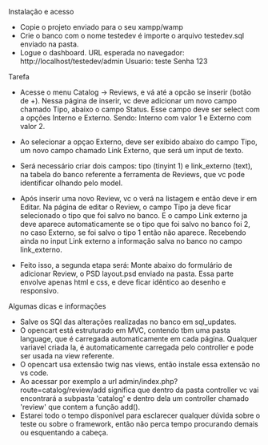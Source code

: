 Instalação e acesso

- Copie o projeto enviado para o seu xampp/wamp
- Crie o banco com o nome testedev é importe o arquivo testedev.sql enviado na pasta.
- Logue o dashboard. URL esperada no navegador: http://localhost/testedev/admin Usuario: teste Senha 123

Tarefa

- Acesse o menu Catalog -> Reviews, e vá até a opcão se inserir (botão de +). Nessa página de inserir, vc deve adicionar um novo campo chamado Tipo, abaixo o campo Status. Esse campo deve ser select com a opções Interno e Externo. Sendo: Interno com valor 1 e Externo com valor 2.
- Ao selecionar a opçao Externo, deve ser exibido abaixo do campo Tipo, um novo campo chamado Link Externo, que será um input de texto.
- Será necessário criar dois campos: tipo (tinyint 1) e link_externo (text), na tabela do banco referente a ferramenta de Reviews, que vc pode identificar olhando pelo model.
- Após inserir uma novo Review, vc o verá na listagem e então deve ir em Editar. Na página de editar o Review, o campo Tipo ja deve ficar selecionado o tipo que foi salvo no banco. E o campo Link externo ja deve aparece automaticamente se o tipo que foi salvo no banco foi 2, no caso Externo, se foi salvo o tipo 1 então não aparece. Recebendo ainda no input Link externo a informação salva no banco no campo link_externo.

- Feito isso, a segunda etapa será: Monte abaixo do formulário de adicionar Review, o PSD layout.psd enviado na pasta. Essa parte envolve apenas html e css, e deve ficar idêntico ao desenho e responsivo.

Algumas dicas e informações

- Salve os SQl das alterações realizadas no banco em sql_updates.
- O opencart está estruturado em MVC, contendo tbm uma pasta language, que é carregada automaticamente em cada página. Qualquer variavel criada la, é automaticamente carregada pelo controller e pode ser usada na view referente.
- O opencart usa extensão twig nas views, então instale essa extensão no vs code.
- Ao acessar por exemplo a url admin/index.php?route=catalog/review/add significa que dentro da pasta controller vc vai encontrará a subpasta 'catalog' e dentro dela um controller chamado 'review' que contem a função add().
- Estarei todo o tempo disponível para esclarecer qualquer dúvida sobre o teste ou sobre o framework, então não perca tempo procurando demais ou esquentando a cabeça.